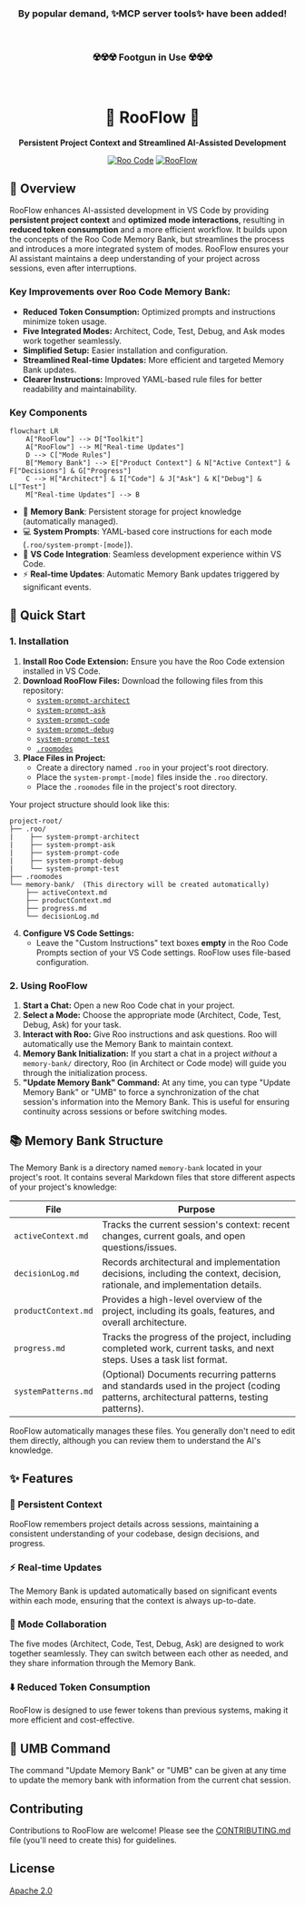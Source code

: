 <div align="center">

### By popular demand, ✨MCP server tools✨ have been added!

<br>
  
### ☢️☢️☢️ Footgun in Use ☢️☢️☢️

<br>

# 🚀 RooFlow 🌊

**Persistent Project Context and Streamlined AI-Assisted Development**

[![Roo Code](https://img.shields.io/badge/VS%20Code-Extension-blue.svg)](https://github.com/RooVetGit/Roo-Code)
[![RooFlow](https://img.shields.io/badge/View%20on-GitHub-lightgrey.svg)](https://github.com/GreatScottyMac/RooFlow)

</div>

## 🎯 Overview

RooFlow enhances AI-assisted development in VS Code by providing **persistent project context** and **optimized mode interactions**, resulting in **reduced token consumption** and a more efficient workflow.  It builds upon the concepts of the Roo Code Memory Bank, but streamlines the process and introduces a more integrated system of modes. RooFlow ensures your AI assistant maintains a deep understanding of your project across sessions, even after interruptions.

### Key Improvements over Roo Code Memory Bank:

*   **Reduced Token Consumption:** Optimized prompts and instructions minimize token usage.
*   **Five Integrated Modes:**  Architect, Code, Test, Debug, and Ask modes work together seamlessly.
*   **Simplified Setup:**  Easier installation and configuration.
*   **Streamlined Real-time Updates:**  More efficient and targeted Memory Bank updates.
*   **Clearer Instructions:**  Improved YAML-based rule files for better readability and maintainability.

### Key Components

```mermaid
flowchart LR
    A["RooFlow"] --> D["Toolkit"]
    A["RooFlow"] --> M["Real-time Updates"]
    D --> C["Mode Rules"]
    B["Memory Bank"] --> E["Product Context"] & N["Active Context"] & F["Decisions"] & G["Progress"]
    C --> H["Architect"] & I["Code"] & J["Ask"] & K["Debug"] & L["Test"]
    M["Real-time Updates"] --> B
```

- 🧠 **Memory Bank**: Persistent storage for project knowledge (automatically managed).
- 💻 **System Prompts**: YAML-based core instructions for each mode (`.roo/system-prompt-[mode]`).
- 🔧 **VS Code Integration**: Seamless development experience within VS Code.
- ⚡ **Real-time Updates**:  Automatic Memory Bank updates triggered by significant events.

## 🚀 Quick Start

### 1. Installation

1.  **Install Roo Code Extension:** Ensure you have the Roo Code extension installed in VS Code.
2.  **Download RooFlow Files:** Download the following files from this repository:
    *   [`system-prompt-architect`](https://github.com/GreatScottyMac/RooFlow/blob/main/config/system-prompt-architect)
    *   [`system-prompt-ask`](https://github.com/GreatScottyMac/RooFlow/blob/main/config/system-prompt-ask)
    *   [`system-prompt-code`](https://github.com/GreatScottyMac/RooFlow/blob/main/config/system-prompt-code)
    *   [`system-prompt-debug`](https://github.com/GreatScottyMac/RooFlow/blob/main/config/system-prompt-debug) 
    *   [`system-prompt-test`](https://github.com/GreatScottyMac/RooFlow/blob/main/config/system-prompt-test)
    *   [`.roomodes`](https://github.com/GreatScottyMac/RooFlow/blob/main/config/.roomodes)
3.  **Place Files in Project:**
    *   Create a directory named `.roo` in your project's root directory.
    *   Place the `system-prompt-[mode]` files inside the `.roo` directory.
    * Place the `.roomodes` file in the project's root directory.

Your project structure should look like this:

```
project-root/
├── .roo/
|    ├── system-prompt-architect
|    ├── system-prompt-ask
|    ├── system-prompt-code
|    ├── system-prompt-debug
|    └── system-prompt-test
├── .roomodes
└── memory-bank/  (This directory will be created automatically)
    ├── activeContext.md
    ├── productContext.md
    ├── progress.md
    └── decisionLog.md
```

4. **Configure VS Code Settings:**
   *  Leave the "Custom Instructions" text boxes **empty** in the Roo Code Prompts section of your VS Code settings. RooFlow uses file-based configuration.

### 2. Using RooFlow

1.  **Start a Chat:** Open a new Roo Code chat in your project.
2.  **Select a Mode:** Choose the appropriate mode (Architect, Code, Test, Debug, Ask) for your task.
3.  **Interact with Roo:**  Give Roo instructions and ask questions. Roo will automatically use the Memory Bank to maintain context.
4.  **Memory Bank Initialization:**  If you start a chat in a project *without* a `memory-bank/` directory, Roo (in Architect or Code mode) will guide you through the initialization process.
5. **"Update Memory Bank" Command:** At any time, you can type "Update Memory Bank" or "UMB" to force a synchronization of the chat session's information into the Memory Bank. This is useful for ensuring continuity across sessions or before switching modes.

## 📚 Memory Bank Structure

The Memory Bank is a directory named `memory-bank` located in your project's root. It contains several Markdown files that store different aspects of your project's knowledge:

| File                 | Purpose                                                                                                                               |
| -------------------- | ------------------------------------------------------------------------------------------------------------------------------------- |
| `activeContext.md`   | Tracks the current session's context: recent changes, current goals, and open questions/issues.                                       |
| `decisionLog.md`     | Records architectural and implementation decisions, including the context, decision, rationale, and implementation details.        |
| `productContext.md`  | Provides a high-level overview of the project, including its goals, features, and overall architecture.                             |
| `progress.md`        | Tracks the progress of the project, including completed work, current tasks, and next steps.  Uses a task list format.               |
| `systemPatterns.md` | (Optional) Documents recurring patterns and standards used in the project (coding patterns, architectural patterns, testing patterns). |

RooFlow automatically manages these files. You generally don't need to edit them directly, although you can review them to understand the AI's knowledge.

## ✨ Features

### 🧠 Persistent Context

RooFlow remembers project details across sessions, maintaining a consistent understanding of your codebase, design decisions, and progress.

### ⚡ Real-time Updates

The Memory Bank is updated automatically based on significant events within each mode, ensuring that the context is always up-to-date.

### 🤝 Mode Collaboration

The five modes (Architect, Code, Test, Debug, Ask) are designed to work together seamlessly.  They can switch between each other as needed, and they share information through the Memory Bank.

### ⬇️ Reduced Token Consumption

RooFlow is designed to use fewer tokens than previous systems, making it more efficient and cost-effective.

## 📝 UMB Command
The command "Update Memory Bank" or "UMB" can be given at any time to update the memory bank with information from the current chat session.

## Contributing

Contributions to RooFlow are welcome! Please see the [CONTRIBUTING.md](CONTRIBUTING.md) file (you'll need to create this) for guidelines.

## License
  [Apache 2.0](LICENSE)
